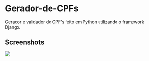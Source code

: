 # Gerador-de-CPFs
Gerador e validador de CPF's feito em Python utilizando o framework Django.

## Screenshots
<img src="https://github.com/mateusvictor/gerador-de-cpfs/blob/main/screenshots/generate.png"></img>
